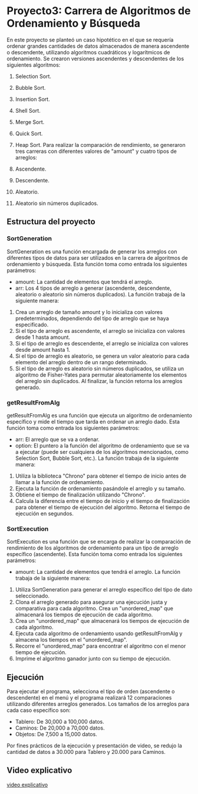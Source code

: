 # Proyecto3: Carrera de Algoritmos de Ordenamiento y Búsqueda

En este proyecto se planteó un caso hipotético en el que se requería ordenar grandes cantidades de datos almacenados de manera ascendente o descendente,
utilizando algoritmos cuadráticos y logarítmicos de ordenamiento. Se crearon versiones ascendentes y descendentes de los siguientes algoritmos:

1. Selection Sort.
2. Bubble Sort.
3. Insertion Sort.
4. Shell Sort.
5. Merge Sort.
5. Quick Sort.
7. Heap Sort.
Para realizar la comparación de rendimiento, se generaron tres carreras con diferentes valores de "amount" y cuatro tipos de arreglos:

1. Ascendente.
2. Descendente.
3. Aleatorio.
4. Aleatorio sin números duplicados.

## Estructura del proyecto

### SortGeneration
SortGeneration es una función encargada de generar los arreglos con diferentes tipos de datos para ser utilizados en la carrera de algoritmos de ordenamiento y búsqueda. Esta función toma como entrada los siguientes parámetros:

* amount: La cantidad de elementos que tendrá el arreglo.
* arr: Los 4 tipos de arreglo a generar (ascendente, descendente, aleatorio o aleatorio sin números duplicados).
La función trabaja de la siguiente manera:

1. Crea un arreglo de tamaño amount y lo inicializa con valores predeterminados, dependiendo del tipo de arreglo que se haya especificado.
2. Si el tipo de arreglo es ascendente, el arreglo se inicializa con valores desde 1 hasta amount.
3. Si el tipo de arreglo es descendente, el arreglo se inicializa con valores desde amount hasta 1.
4. Si el tipo de arreglo es aleatorio, se genera un valor aleatorio para cada elemento del arreglo dentro de un rango determinado.
5. Si el tipo de arreglo es aleatorio sin números duplicados, se utiliza un algoritmo de Fisher-Yates para permutar aleatoriamente los elementos del arreglo sin duplicados.
Al finalizar, la función retorna los arreglos generado.

### getResultFromAlg
getResultFromAlg es una función que ejecuta un algoritmo de ordenamiento específico y mide el tiempo que tarda en ordenar un arreglo dado. Esta función toma como entrada los siguientes parámetros:

* arr: El arreglo que se va a ordenar.
* option: El puntero a la función del algoritmo de ordenamiento que se va a ejecutar (puede ser cualquiera de los algoritmos mencionados, como Selection Sort, Bubble Sort, etc.).
La función trabaja de la siguiente manera:

1. Utiliza la biblioteca "Chrono" para obtener el tiempo de inicio antes de llamar a la función de ordenamiento.
2. Ejecuta la función de ordenamiento pasándole el arreglo y su tamaño.
3. Obtiene el tiempo de finalización utilizando "Chrono".
4. Calcula la diferencia entre el tiempo de inicio y el tiempo de finalización para obtener el tiempo de ejecución del algoritmo.
Retorna el tiempo de ejecución en segundos.

### SortExecution
SortExecution es una función que se encarga de realizar la comparación de rendimiento de los algoritmos de ordenamiento para un tipo de arreglo específico (ascendente). Esta función toma como entrada los siguientes parámetros:

* amount: La cantidad de elementos que tendrá el arreglo.
La función trabaja de la siguiente manera:

1. Utiliza SortGeneration para generar el arreglo específico del tipo de dato seleccionado.
2. Clona el arreglo generado para asegurar una ejecución justa y comparativa para cada algoritmo. Crea un "unordered_map" que almacenará los tiempos de ejecución de cada algoritmo.
3. Crea un "unordered_map" que almacenará los tiempos de ejecución de cada algoritmo.
4. Ejecuta cada algoritmo de ordenamiento usando getResultFromAlg y almacena los tiempos en el "unordered_map".
5. Recorre el "unordered_map" para encontrar el algoritmo con el menor tiempo de ejecución.
6. Imprime el algoritmo ganador junto con su tiempo de ejecución.

## Ejecución
Para ejecutar el programa, selecciona el tipo de orden (ascendente o descendente) en el menú y el programa realizará 12 comparaciones utilizando diferentes arreglos generados. Los tamaños de los arreglos para cada caso específico son:

* Tablero: De 30,000 a 100,000 datos.
* Caminos: De 20,000 a 70,000 datos.
* Objetos: De 7,500 a 15,000 datos.

Por fines prácticos de la ejecución y presentación de video, se redujo la cantidad de datos a 30.000 para Tablero y 20.000 para Caminos.

## Video explicativo
[video explicativo](https://youtu.be/uESXee1ZlvA)